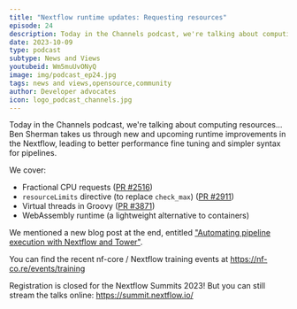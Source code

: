 ```yaml
---
title: "Nextflow runtime updates: Requesting resources"
episode: 24
description: Today in the Channels podcast, we're talking about computing resources.
date: 2023-10-09
type: podcast
subtype: News and Views
youtubeid: Wm5muUvONyQ
image: img/podcast_ep24.jpg
tags: news and views,opensource,community
author: Developer advocates
icon: logo_podcast_channels.jpg
---
```


Today in the Channels podcast, we're talking about computing resources...
Ben Sherman takes us through new and upcoming runtime improvements in the Nextflow, leading to better performance fine tuning and simpler syntax for pipelines.

<!-- end-archive-description -->

We cover:

- Fractional CPU requests ([PR #2516](https://github.com/nextflow-io/nextflow/pull/2516))
- `resourceLimits` directive (to replace `check_max`) ([PR #2911](https://github.com/nextflow-io/nextflow/pull/2911))
- Virtual threads in Groovy ([PR #3871](https://github.com/nextflow-io/nextflow/pull/3871))
- WebAssembly runtime (a lightweight alternative to containers)

We mentioned a new blog post at the end, entitled
["Automating pipeline execution with Nextflow and Tower"](https://seqera.io/blog/automating-workflows-with-nextflow-and-tower/).

You can find the recent nf-core / Nextflow training events at <https://nf-co.re/events/training>

Registration is closed for the Nextflow Summits 2023! But you can still stream the talks online: <https://summit.nextflow.io/>
